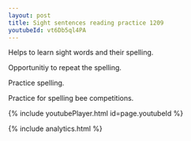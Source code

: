 ```yaml
---
layout: post
title: Sight sentences reading practice 1209
youtubeId: vt6Db5ql4PA
---
```

 
 
Helps to learn sight words and their spelling.

Opportunitiy to repeat the spelling. 

Practice spelling. 
 
Practice for spelling bee competitions. 
 
{% include youtubePlayer.html id=page.youtubeId %}
 
 
{% include analytics.html %}